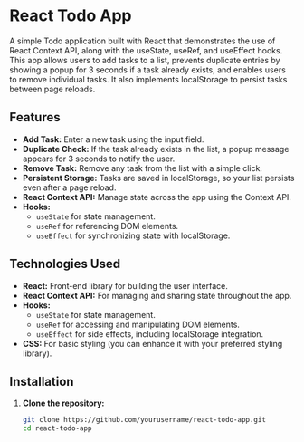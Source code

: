 # React Todo App

A simple Todo application built with React that demonstrates the use of React Context API, along with the useState, useRef, and useEffect hooks. This app allows users to add tasks to a list, prevents duplicate entries by showing a popup for 3 seconds if a task already exists, and enables users to remove individual tasks. It also implements localStorage to persist tasks between page reloads.

## Features

- **Add Task:** Enter a new task using the input field.
- **Duplicate Check:** If the task already exists in the list, a popup message appears for 3 seconds to notify the user.
- **Remove Task:** Remove any task from the list with a simple click.
- **Persistent Storage:** Tasks are saved in localStorage, so your list persists even after a page reload.
- **React Context API:** Manage state across the app using the Context API.
- **Hooks:**
  - `useState` for state management.
  - `useRef` for referencing DOM elements.
  - `useEffect` for synchronizing state with localStorage.

## Technologies Used

- **React:** Front-end library for building the user interface.
- **React Context API:** For managing and sharing state throughout the app.
- **Hooks:**
  - `useState` for state management.
  - `useRef` for accessing and manipulating DOM elements.
  - `useEffect` for side effects, including localStorage integration.
- **CSS:** For basic styling (you can enhance it with your preferred styling library).

## Installation

1. **Clone the repository:**

   ```bash
   git clone https://github.com/yourusername/react-todo-app.git
   cd react-todo-app
   ```
